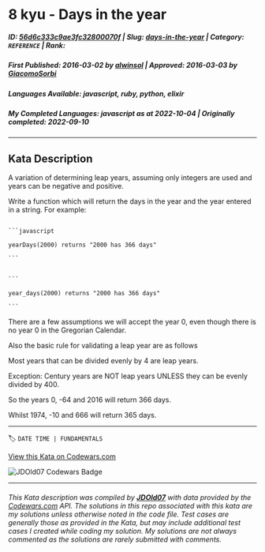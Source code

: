 # 8 kyu - Days in the year

##### **ID**: [56d6c333c9ae3fc32800070f](https://www.codewars.com/kata/56d6c333c9ae3fc32800070f) | **Slug**: [days-in-the-year](https://www.codewars.com/kata/56d6c333c9ae3fc32800070f) | **Category**: `REFERENCE` | **Rank**: <span style="color:white">8 kyu</span>

##### **First Published**: 2016-03-02 ***by*** [alwinsol](https://www.codewars.com/users/alwinsol) | **Approved**: 2016-03-03 ***by*** [GiacomoSorbi](https://www.codewars.com/users/GiacomoSorbi)

##### **Languages Available**: javascript, ruby, python, elixir

##### **My Completed Languages**: javascript ***as at*** 2022-10-04 | **Originally completed**: 2022-09-10

---

## Kata Description


A variation of determining leap years, assuming only integers are used and years can be negative and positive.



Write a function which will return the days in the year and the year entered in a string.  For example:



````if:javascript

```javascript

yearDays(2000) returns "2000 has 366 days"

```

````

````if-not:javascript

```

year_days(2000) returns "2000 has 366 days"

```

````



There are a few assumptions we will accept the year 0, even though there is no year 0 in the Gregorian Calendar.



Also the basic rule for validating a leap year are as follows



Most years that can be divided evenly by 4 are leap years. 



Exception: Century years are NOT leap years UNLESS they can be evenly divided by 400.



So the years 0, -64 and 2016 will return 366 days.

Whilst 1974, -10 and 666 will return 365 days.



---


🏷 `DATE TIME | FUNDAMENTALS`


[View this Kata on Codewars.com](https://www.codewars.com/kata/56d6c333c9ae3fc32800070f)

![](https://www.codewars.com/users/jdold07/badges/large "JDOld07 Codewars Badge")

---

###### *This Kata description was compiled by [**JDOld07**](https://tpstech.dev) with data provided by the [Codewars.com](https://www.codewars.com) API.  The solutions in this repo associated with this kata are my solutions unless otherwise noted in the code file.  Test cases are generally those as provided in the Kata, but may include additional test cases I created while coding my solution.  My solutions are not always commented as the solutions are rarely submitted with comments.*
